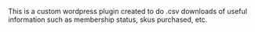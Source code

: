 This is a custom wordpress plugin created to do .csv downloads of useful information such as membership status, skus purchased, etc.
